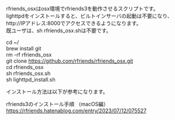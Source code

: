 rfriends_osxはosx環境でrfriends3を動作させるスクリプトです。  
lighttpdをインストールすると、ビルトインサーバの起動は不要になり、http://IPアドレス:8000でアクセスできるようになります。  
既ユーザは、sh rfriends_osx.shは不要です。  
  
cd ~/  
brew install git  
rm -rf rfriends_osx  
git clone https://github.com/rfriends/rfriends_osx.git  
cd rfriends_osx  
sh rfriends_osx.sh  
sh lighttpd_install.sh  
  
インストール方法は以下が参考になります。 
  
rfriends3のインストール手順 （macOS編）  
https://rfriends.hatenablog.com/entry/2023/07/12/075527  
